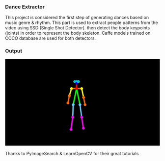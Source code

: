 ### Dance Extractor

This project is considered the first step of generating dances based on music genre & rhythm.
This part is used to extract people patterns from the video using SSD (Single Shot Detector). then detect the body keypoints (joints) in order to represent the body skeleton.
Caffe models trained on COCO database are used for both detectors.



### Output

![](https://github.com/a-mohsen/DanceExtractor/blob/master/image.gif?raw=true)

Thanks to PyImageSearch & LearnOpenCV for their great tutorials
